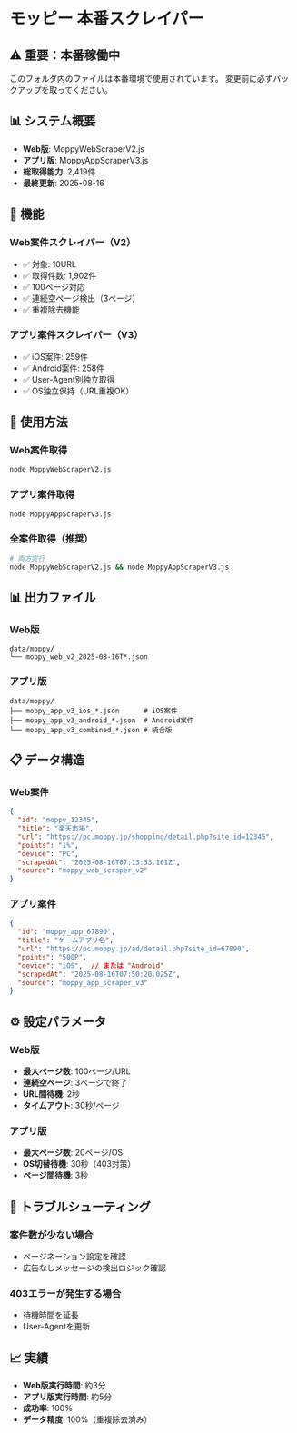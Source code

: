 # モッピー 本番スクレイパー

## ⚠️ 重要：本番稼働中
このフォルダ内のファイルは本番環境で使用されています。
変更前に必ずバックアップを取ってください。

## 📊 システム概要
- **Web版**: MoppyWebScraperV2.js
- **アプリ版**: MoppyAppScraperV3.js
- **総取得能力**: 2,419件
- **最終更新**: 2025-08-16

## 🎯 機能

### Web案件スクレイパー（V2）
- ✅ 対象: 10URL
- ✅ 取得件数: 1,902件
- ✅ 100ページ対応
- ✅ 連続空ページ検出（3ページ）
- ✅ 重複除去機能

### アプリ案件スクレイパー（V3）
- ✅ iOS案件: 259件
- ✅ Android案件: 258件
- ✅ User-Agent別独立取得
- ✅ OS独立保持（URL重複OK）

## 📝 使用方法

### Web案件取得
```bash
node MoppyWebScraperV2.js
```

### アプリ案件取得
```bash
node MoppyAppScraperV3.js
```

### 全案件取得（推奨）
```bash
# 両方実行
node MoppyWebScraperV2.js && node MoppyAppScraperV3.js
```

## 📊 出力ファイル

### Web版
```
data/moppy/
└── moppy_web_v2_2025-08-16T*.json
```

### アプリ版
```
data/moppy/
├── moppy_app_v3_ios_*.json      # iOS案件
├── moppy_app_v3_android_*.json  # Android案件
└── moppy_app_v3_combined_*.json # 統合版
```

## 📋 データ構造

### Web案件
```json
{
  "id": "moppy_12345",
  "title": "楽天市場",
  "url": "https://pc.moppy.jp/shopping/detail.php?site_id=12345",
  "points": "1%",
  "device": "PC",
  "scrapedAt": "2025-08-16T07:13:53.161Z",
  "source": "moppy_web_scraper_v2"
}
```

### アプリ案件
```json
{
  "id": "moppy_app_67890",
  "title": "ゲームアプリ名",
  "url": "https://pc.moppy.jp/ad/detail.php?site_id=67890",
  "points": "500P",
  "device": "iOS",  // または "Android"
  "scrapedAt": "2025-08-16T07:50:20.025Z",
  "source": "moppy_app_scraper_v3"
}
```

## ⚙️ 設定パラメータ

### Web版
- **最大ページ数**: 100ページ/URL
- **連続空ページ**: 3ページで終了
- **URL間待機**: 2秒
- **タイムアウト**: 30秒/ページ

### アプリ版
- **最大ページ数**: 20ページ/OS
- **OS切替待機**: 30秒（403対策）
- **ページ間待機**: 3秒

## 🔧 トラブルシューティング

### 案件数が少ない場合
- ページネーション設定を確認
- 広告なしメッセージの検出ロジック確認

### 403エラーが発生する場合
- 待機時間を延長
- User-Agentを更新

## 📈 実績
- **Web版実行時間**: 約3分
- **アプリ版実行時間**: 約5分
- **成功率**: 100%
- **データ精度**: 100%（重複除去済み）